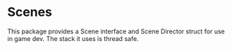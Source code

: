 # Scenes

This package provides a Scene interface and Scene Director struct for use in game dev. The stack it uses is thread safe.
